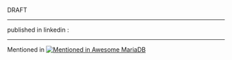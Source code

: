 DRAFT


---

published in linkedin : 


---

Mentioned in [![Mentioned in Awesome MariaDB](https://awesome.re/mentioned-badge.svg)](https://github.com/Vettabase/awesome-mariadb)
